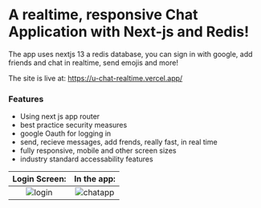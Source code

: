 # A realtime, responsive Chat Application with Next-js and Redis! 

The app uses nextjs 13 a redis database, you can sign in with google, add friends and chat in realtime, send emojis and more!

The site is live at: https://u-chat-realtime.vercel.app/

### Features

- Using next js app router
- best practice security measures
- google Oauth for logging in
- send, recieve messages, add frends, really fast, in real time
- fully responsive, mobile and other screen sizes
- industry standard accessability features

Login Screen:            | In the app: 
:-------------------------:|:-------------------------:
![login](https://github.com/Milanxam/u-chat/assets/96538473/acab1dd3-30ea-4134-baa6-19a8efab5fc5)  | ![chatapp](https://github.com/Milanxam/u-chat/assets/96538473/80297c8d-6f7f-4c1d-ac73-ef1fe36a57d7)
